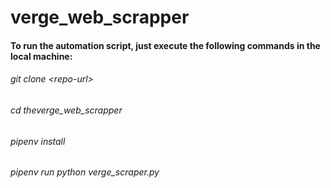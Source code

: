 # verge_web_scrapper

#### To run the automation script, just execute the following commands in the local machine:

###### git clone \<repo-url\>
###### cd theverge_web_scrapper
###### pipenv install
###### pipenv run python verge_scraper.py
